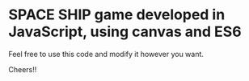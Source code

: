 # SPACE SHIP game developed in JavaScript, using canvas and ES6

Feel free to use this code and modify it however you want.

Cheers!!
